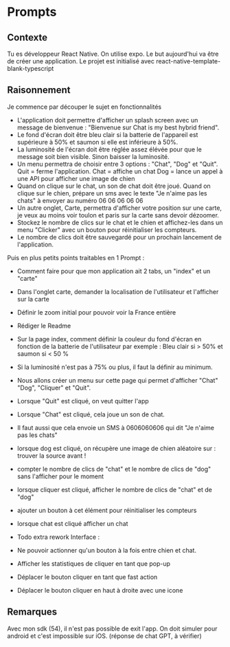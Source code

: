 # Prompts

## Contexte

Tu es développeur React Native. On utilise expo. Le but aujourd'hui va être de créer une application.
Le projet est initialisé avec react-native-template-blank-typescript

## Raisonnement

Je commence par découper le sujet en fonctionnalités

- L'application doit permettre d'afficher un splash screen avec un message de bienvenue : "Bienvenue sur Chat is my best hybrid friend".
- Le fond d'écran doit être bleu clair si la batterie de l'appareil est supérieure à 50% et saumon si elle est inférieure à 50%.
- La luminosité de l'écran doit être réglée assez élévée pour que le message soit bien visible. Sinon baisser la luminosité.
- Un menu permettra de choisir entre 3 options : "Chat", "Dog" et "Quit". Quit = ferme l'application. Chat = affiche un chat Dog = lance un appel à une API pour afficher une image de chien
- Quand on clique sur le chat, un son de chat doit être joué. Quand on clique sur le chien, prépare un sms avec le texte "Je n'aime pas les chats" à envoyer au numéro 06 06 06 06 06
- Un autre onglet, Carte, permettra d'afficher votre position sur une carte, je veux au moins voir toulon et paris sur la carte sans devoir dézoomer.
- Stockez le nombre de clics sur le chat et le chien et affichez-les dans un menu "Clicker" avec un bouton pour réinitialiser les compteurs.
- Le nombre de clics doit être sauvegardé pour un prochain lancement de l'application.

Puis en plus petits points traitables en 1 Prompt :

- Comment faire pour que mon application ait 2 tabs, un "index" et un "carte"
- Dans l'onglet carte, demander la localisation de l'utilisateur et l'afficher sur la carte
- Définir le zoom initial pour pouvoir voir la France entière
- Rédiger le Readme
- Sur la page index, comment définir la couleur du fond d'écran en fonction de la batterie de l'utilisateur par exemple : Bleu clair si > 50% et saumon si < 50 %
- Si la luminosité n'est pas à 75% ou plus, il faut la définir au minimum.
- Nous allons créer un menu sur cette page qui permet d'afficher "Chat" "Dog", "Cliquer" et "Quit".
- Lorsque "Quit" est cliqué, on veut quitter l'app
- Lorsque "Chat" est cliqué, cela joue un son de chat.
- Il faut aussi que cela envoie un SMS à 0606060606 qui dit "Je n'aime pas les chats"
- lorsque dog est cliqué, on récupère une image de chien aléatoire sur : trouver la source avant !
- compter le nombre de clics de "chat" et le nombre de clics de "dog" sans l'afficher pour le moment
- lorsque cliquer est cliqué, afficher le nombre de clics de "chat" et de "dog"
- ajouter un bouton à cet élément pour réinitialiser les compteurs
- lorsque chat est cliqué afficher un chat

- Todo extra rework Interface :
- Ne pouvoir actionner qu'un bouton à la fois entre chien et chat.
- Afficher les statistiques de cliquer en tant que pop-up
- Déplacer le bouton cliquer en tant que fast action
- Déplacer le bouton cliquer en haut à droite avec une icone

## Remarques

Avec mon sdk (54), il n'est pas possible de exit l'app. On doit simuler pour android et c'est impossible sur iOS. (réponse de chat GPT, à vérifier)
